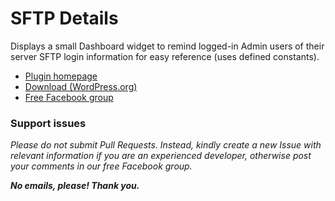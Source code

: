 # SFTP Details

Displays a small Dashboard widget to remind logged-in Admin users of their server SFTP login information for easy reference (uses defined constants).

* [Plugin homepage](https://www.littlebizzy.com/plugins/sftp-details)
* [Download (WordPress.org)](https://wordpress.org/plugins/sftp-details-littlebizzy)
* [Free Facebook group](https://www.facebook.com/groups/littlebizzy/)

### Support issues

*Please do not submit Pull Requests. Instead, kindly create a new Issue with relevant information if you are an experienced developer, otherwise post your comments in our free Facebook group.*

***No emails, please! Thank you.***
